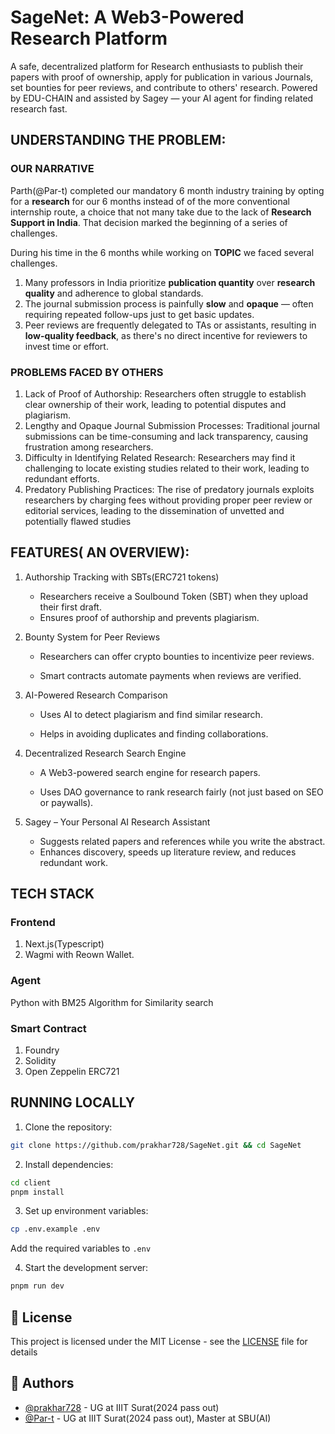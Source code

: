 # SageNet: A Web3-Powered Research Platform

A safe, decentralized platform for Research enthusiasts to publish their papers with proof of ownership, apply for publication in various Journals, set bounties for peer reviews, and contribute to others' research. Powered by EDU-CHAIN and assisted by Sagey — your AI agent for finding related research fast.

## UNDERSTANDING THE PROBLEM:

### OUR NARRATIVE

 Parth(@Par-t) completed our mandatory 6 month industry training by opting for a **research** for our 6 months instead of of the more conventional internship route, a choice that not many take due to the lack of **Research Support in India**. That decision marked the beginning of a series of challenges.

During his time in the 6 months while working on **TOPIC** we faced several challenges.

1. Many professors in India prioritize **publication quantity** over **research quality** and adherence to global standards.
2. The journal submission process is painfully **slow** and **opaque** — often requiring repeated follow-ups just to get basic updates.
3. Peer reviews are frequently delegated to TAs or assistants, resulting in **low-quality feedback**, as there's no direct incentive for reviewers to invest time or effort.

### PROBLEMS FACED BY OTHERS

1. Lack of Proof of Authorship: 
Researchers often struggle to establish clear ownership of their work, leading to potential disputes and plagiarism. 
2. Lengthy and Opaque Journal Submission Processes: Traditional journal submissions can be time-consuming and lack transparency, causing frustration among researchers. 
3. Difficulty in Identifying Related Research: Researchers may find it challenging to locate existing studies related to their work, leading to redundant efforts.
4. Predatory Publishing Practices: The rise of predatory journals exploits researchers by charging fees without providing proper peer review or editorial services, leading to the dissemination of unvetted and potentially flawed studies


## FEATURES( AN OVERVIEW):

1. Authorship Tracking with SBTs(ERC721 tokens)
    * Researchers receive a Soulbound Token (SBT) when they upload their first draft.
    * Ensures proof of authorship and prevents plagiarism.

2. Bounty System for Peer Reviews
    * Researchers can offer crypto bounties to incentivize peer reviews.

    * Smart contracts automate payments when reviews are verified.

3. AI-Powered Research Comparison

    * Uses AI to detect plagiarism and find similar research.

    * Helps in avoiding duplicates and finding collaborations.

4. Decentralized Research Search Engine

    * A Web3-powered search engine for research papers.

    * Uses DAO governance to rank research fairly (not just based on SEO or paywalls).
5. Sagey – Your Personal AI Research Assistant
    * Suggests related papers and references while you write the abstract.
    * Enhances discovery, speeds up literature review, and reduces redundant work.

## TECH STACK

### Frontend

1. Next.js(Typescript)
2. Wagmi with Reown Wallet. 

### Agent

Python with BM25 Algorithm for Similarity search

### Smart Contract

1. Foundry
2. Solidity
3. Open Zeppelin ERC721


## RUNNING LOCALLY

1. Clone the repository:
```bash
git clone https://github.com/prakhar728/SageNet.git && cd SageNet
```

2. Install dependencies:
```bash
cd client
pnpm install
```

3. Set up environment variables:
```bash
cp .env.example .env
```
Add the required variables to `.env`

4. Start the development server:
```bash
pnpm run dev
```


## 📄 License

This project is licensed under the MIT License - see the [LICENSE](LICENSE) file for details

## 👥 Authors

- [@prakhar728](https://github.com/prakhar728) - UG at IIIT Surat(2024 pass out)
- [@Par-t](https://github.com/Par-t) - UG at IIIT Surat(2024 pass out), Master at SBU(AI)